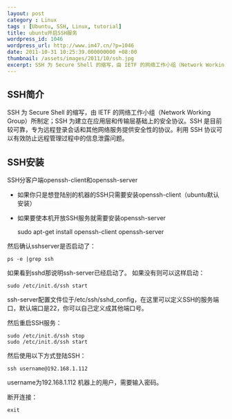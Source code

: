 ```yaml
---
layout: post
category : Linux
tags : [Ubuntu, SSH, Linux, tutorial]
title: ubuntu开启SSH服务
wordpress_id: 1046
wordpress_url: http://www.im47.cn/?p=1046
date: 2011-10-31 10:25:39.000000000 +08:00
thumbnail: /assets/images/2011/10/ssh.jpg
excerpt: SSH 为 Secure Shell 的缩写，由 IETF 的网络工作小组（Network Working Group）所制定；SSH 为建立在应用层和传输层基础上的安全协议。SSH 是目前较可靠，专为远程登录会话和其他网络服务提供安全性的协议。利用 SSH 协议可以有效防止远程管理过程中的信息泄露问题。
---
```

## SSH简介

SSH 为 Secure Shell 的缩写，由 IETF 的网络工作小组（Network Working Group）所制定；SSH 为建立在应用层和传输层基础上的安全协议。SSH 是目前较可靠，专为远程登录会话和其他网络服务提供安全性的协议。利用 SSH 协议可以有效防止远程管理过程中的信息泄露问题。

## SSH安装

SSH分客户端openssh-client和openssh-server

* 如果你只是想登陆别的机器的SSH只需要安装openssh-client（ubuntu默认安装）
* 如果要使本机开放SSH服务就需要安装openssh-server

    sudo apt-get install openssh-client openssh-server

然后确认sshserver是否启动了：

    ps -e |grep ssh

如果看到sshd那说明ssh-server已经启动了。
如果没有则可以这样启动：

    sudo /etc/init.d/ssh start

ssh-server配置文件位于/etc/ssh/sshd_config，在这里可以定义SSH的服务端口，默认端口是22，你可以自己定义成其他端口号。

然后重启SSH服务：

    sudo /etc/init.d/ssh stop
    sudo /etc/init.d/ssh start

然后使用以下方式登陆SSH：

    ssh username@192.168.1.112

username为192.168.1.112 机器上的用户，需要输入密码。

断开连接：

    exit